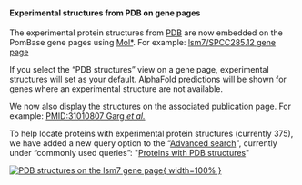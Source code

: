 #### Experimental structures from PDB on gene pages
<!-- pombase_flags: frontpage -->
<!-- newsfeed_thumbnail: protein-structure.png -->

The experimental protein structures from
[PDB](https://www.ebi.ac.uk/pdbe/) are now embedded on the PomBase
gene pages using [Mol*](https://molstar.org/).  For example:
[lsm7/SPCC285.12 gene page](/gene/SPCC285.12)

If you select the “PDB structures” view on a gene page, experimental
structures will set as your default.  AlphaFold predictions will be
shown for genes where an experimental structure are not available.

We now also display the structures on the associated publication page.
For example: [PMID:31010807 Garg *et al.*](/reference/PMID:31010807)

To help locate proteins with experimental protein structures (currently
375), we have added a new query option to the
“[Advanced search](/query)", currently under “commonly used
queries”: "[Proteins with PDB structures](/results/from/id/6e8401aa-bab8-48fc-bbb7-c85d13ea10a2)"

[![PDB structures on the lsm7 gene page](assets/newsfeed/pdb_structures_lsm7_small.png){ width=100% }](assets/newsfeed/pdb_structures_lsm7_small.png)
